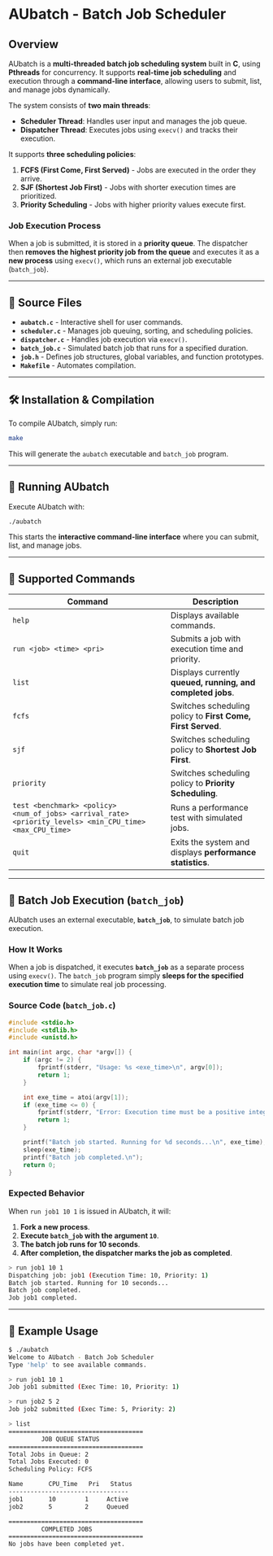 # **AUbatch - Batch Job Scheduler**

## **Overview**
AUbatch is a **multi-threaded batch job scheduling system** built in **C**, using **Pthreads** for concurrency. It supports **real-time job scheduling** and execution through a **command-line interface**, allowing users to submit, list, and manage jobs dynamically.

The system consists of **two main threads**:
- **Scheduler Thread**: Handles user input and manages the job queue.
- **Dispatcher Thread**: Executes jobs using `execv()` and tracks their execution.

It supports **three scheduling policies**:
1. **FCFS (First Come, First Served)** - Jobs are executed in the order they arrive.
2. **SJF (Shortest Job First)** - Jobs with shorter execution times are prioritized.
3. **Priority Scheduling** - Jobs with higher priority values execute first.

### **Job Execution Process**
When a job is submitted, it is stored in a **priority queue**. The dispatcher then **removes the highest priority job from the queue** and executes it as a **new process** using `execv()`, which runs an external job executable (`batch_job`).

---

## **📂 Source Files**
- **`aubatch.c`** - Interactive shell for user commands.
- **`scheduler.c`** - Manages job queuing, sorting, and scheduling policies.
- **`dispatcher.c`** - Handles job execution via `execv()`.
- **`batch_job.c`** - Simulated batch job that runs for a specified duration.
- **`job.h`** - Defines job structures, global variables, and function prototypes.
- **`Makefile`** - Automates compilation.

---

## **🛠️ Installation & Compilation**
To compile AUbatch, simply run:
```sh
make
```
This will generate the `aubatch` executable and `batch_job` program.

---

## **🚀 Running AUbatch**
Execute AUbatch with:
```sh
./aubatch
```
This starts the **interactive command-line interface** where you can submit, list, and manage jobs.

---

## **📜 Supported Commands**
| **Command** | **Description** |
|------------|---------------|
| `help` | Displays available commands. |
| `run <job> <time> <pri>` | Submits a job with execution time and priority. |
| `list` | Displays currently **queued, running, and completed jobs**. |
| `fcfs` | Switches scheduling policy to **First Come, First Served**. |
| `sjf` | Switches scheduling policy to **Shortest Job First**. |
| `priority` | Switches scheduling policy to **Priority Scheduling**. |
| `test <benchmark> <policy> <num_of_jobs> <arrival_rate> <priority_levels> <min_CPU_time> <max_CPU_time>` | Runs a performance test with simulated jobs. |
| `quit` | Exits the system and displays **performance statistics**. |

---

## **📌 Batch Job Execution (`batch_job`)**
AUbatch uses an external executable, **`batch_job`**, to simulate batch job execution. 

### **How It Works**
When a job is dispatched, it executes **`batch_job`** as a separate process using `execv()`. The `batch_job` program simply **sleeps for the specified execution time** to simulate real job processing.

### **Source Code (`batch_job.c`)**
```c
#include <stdio.h>
#include <stdlib.h>
#include <unistd.h>

int main(int argc, char *argv[]) {
    if (argc != 2) {
        fprintf(stderr, "Usage: %s <exe_time>\n", argv[0]);
        return 1;
    }

    int exe_time = atoi(argv[1]);
    if (exe_time <= 0) {
        fprintf(stderr, "Error: Execution time must be a positive integer.\n");
        return 1;
    }

    printf("Batch job started. Running for %d seconds...\n", exe_time);
    sleep(exe_time);
    printf("Batch job completed.\n");
    return 0;
}
```

### **Expected Behavior**
When `run job1 10 1` is issued in AUbatch, it will:
1. **Fork a new process**.
2. **Execute `batch_job` with the argument `10`**.
3. **The batch job runs for 10 seconds**.
4. **After completion, the dispatcher marks the job as completed**.

```sh
> run job1 10 1
Dispatching job: job1 (Execution Time: 10, Priority: 1)
Batch job started. Running for 10 seconds...
Batch job completed.
Job job1 completed.
```

---

## **📌 Example Usage**
```sh
$ ./aubatch
Welcome to AUbatch - Batch Job Scheduler
Type 'help' to see available commands.

> run job1 10 1
Job job1 submitted (Exec Time: 10, Priority: 1)

> run job2 5 2
Job job2 submitted (Exec Time: 5, Priority: 2)

> list
=====================================
         JOB QUEUE STATUS           
=====================================
Total Jobs in Queue: 2
Total Jobs Executed: 0
Scheduling Policy: FCFS

Name       CPU_Time   Pri   Status      
---------------------------------
job1       10        1     Active      
job2       5         2     Queued      

=====================================
         COMPLETED JOBS              
=====================================
No jobs have been completed yet.
```